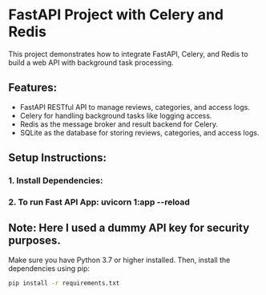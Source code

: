 # FastAPI Project with Celery and Redis

This project demonstrates how to integrate FastAPI, Celery, and Redis to build a web API with background task processing.

## Features:
- FastAPI RESTful API to manage reviews, categories, and access logs.
- Celery for handling background tasks like logging access.
- Redis as the message broker and result backend for Celery.
- SQLite as the database for storing reviews, categories, and access logs.

## Setup Instructions:

### 1. Install Dependencies:
### 2. To run Fast API App: uvicorn 1:app --reload

## Note: Here I used a dummy API key for security purposes.

Make sure you have Python 3.7 or higher installed. Then, install the dependencies using pip:

```bash
pip install -r requirements.txt
